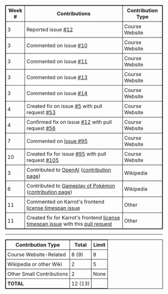 |**Week #**|                             **Contributions**                            |**Contribution Type**|
|----------|--------------------------------------------------------------------------|---------------------|
|    3     | Reported issue [#12](https://github.com/joannakl/cs480_s18/issues/12)    | Course Website |
|    3     | Commented on issue [#10](https://github.com/joannakl/cs480_s18/issues/10)| Course Website |
|    3     | Commented on issue [#11](https://github.com/joannakl/cs480_s18/issues/11)| Course Website |
|    3     | Commented on issue [#13](https://github.com/joannakl/cs480_s18/issues/13)| Course Website |
|    3     | Commented on issue [#14](https://github.com/joannakl/cs480_s18/issues/14)| Course Website |
|    4     | Created fix on issue [#5](https://github.com/joannakl/cs480_s18/issues/5) with pull request [#53](https://github.com/joannakl/cs480_s18/pull/53)                                       | Course Website |
|    4     | Confirmed fix on issue [#12](https://github.com/joannakl/cs480_s18/issues/12) with pull request [#56](https://github.com/joannakl/cs480_s18/pull/56)                                       | Course Website |
|    7     | Commented on [Issue #95](https://github.com/joannakl/cs480_s18/issues/95)| Course Website |
|    10    | Created fix for issue [#95](https://github.com/joannakl/cs480_s18/issues/95) with pull request [#105](https://github.com/joannakl/cs480_s18/pull/105)                                      | Course Website |
|    3     | Contributed to [OpenAI](https://en.wikipedia.org/w/index.php?title=OpenAI&oldid=824974813#History) ([contribution page](https://en.wikipedia.org/wiki/Special:Contributions/PhrydRhys))                 | Wikipedia |
|    6     | Contributed to [Gameplay of Pokémon](https://en.wikipedia.org/w/index.php?title=Gameplay_of_Pok%C3%A9mon&oldid=828852757#Pok%C3%A9mon_evolution) ([contribution page](https://en.wikipedia.org/wiki/Special:Contributions/PhrydRhys))                      | Wikipedia |
|    11    | Commented on Karrot's frontend [license timespan issue](https://github.com/yunity/karrot-frontend/issues/997)                                                                                           | Other |
|    11    | Created fix for Karrot's frontend [license timespan issue](https://github.com/yunity/karrot-frontend/issues/997) with this [pull request](https://github.com/yunity/karrot-frontend/pull/1007)         | Other |

<style>
    table {
        border-collapse:collapse;
        border: 1px solid black;
    }
    th, td {
        border: 1px solid black;
        padding: 5px;
    }
</style>

-----

|   **Contribution Type**   |**Total**|**Limit**|
|---------------------------|---------|---------|
|  Course Website-Related   |  8 (9)  |    8    |
|  Wikipedia or other Wiki  |    2    |    5    |
| Other Small Contributions |    2    |   None  |
|       **TOTAL**           | 12 (13) |         |

<style>
    table {
        border-collapse:collapse;
        border: 1px solid black;
    }
    th, td {
        border: 1px solid black;
        padding: 5px;
    }
</style>
